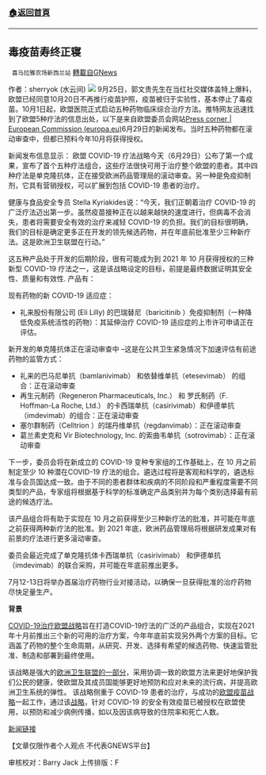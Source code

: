 ###  [:house:返回首頁](https://github.com/ourhimalayas/txt)
---


## 毒疫苗寿终正寝
` 喜马拉雅农场新西兰站` [轉載自GNews](https://gnews.org/zh-hans/1555970/)

作者：sherryok (水云间)
![](https://assets.gnews.org/wp-content/uploads/2021/01/1210943025_16086835420341n-4.jpg)
9月25日，郭文贵先生在当红社交媒体盖特上爆料，欧盟已经同意10月20日不再推行疫苗护照，疫苗被归于实验性，基本停止了毒疫苗。10月1日起，欧盟医院正式启动五种药物临床综合治疗方法。推特网友迅速找到了欧盟5种疗法的信息出处，以下是来自欧盟委员会网站[Press corner | European Commission (europa.eu)](https://ec.europa.eu/commission/presscorner/detail/en/ip_21_3299)6月29日的新闻发布。当时五种药物都在滚动审查中，但都已预料今年10月将获得授权。

新闻发布信息显示： 欧盟 COVID-19 疗法战略今天（6月29日）公布了第一个成果，宣布了首个五种疗法组合，这些疗法很快可用于治疗整个欧盟的患者。其中四种疗法是单克隆抗体，正在接受欧洲药品管理局的滚动审查。另一种是免疫抑制剂，它具有营销授权，可以扩展到包括 COVID-19 患者的治疗。

健康与食品安全专员 Stella Kyriakides说：“今天，我们正朝着治疗 COVID-19 的广泛疗法迈出第一步。虽然疫苗接种正在以越来越快的速度进行，但病毒不会消失，患者将需要安全有效的治疗来减轻 COVID-19 的负担。我们的目标很明确，我们的目标是确定更多正在开发的领先候选药物，并在年底前批准至少三种新疗法。这是欧洲卫生联盟在行动。”

这五种产品处于开发的后期阶段，很有可能成为到 2021 年 10 月获得授权的三种新型 COVID-19 疗法之一，这是该战略设定的目标，前提是最终数据证明其安全性、质量和有效性. 产品有：

现有药物的新 COVID-19 适应症：

- 礼来股份有限公司 (Eli Lilly) 的巴瑞替尼（baricitinib ）免疫抑制剂（一种降低免疫系统活性的药物）：其延伸治疗 COVID-19 适应症的上市许可申请正在评估。


新开发的单克隆抗体正在滚动审查中 –这是在公共卫生紧急情况下加速评估有前途药物的监管方式：

- 礼来的巴马尼单抗（bamlanivimab） 和依替维单抗（etesevimab） 的组合：正在滚动审查
- 再生元制药（Regeneron Pharmaceuticals, Inc.） 和 罗氏制药（F. Hoffman-La Roche, Ltd.） 的卡西瑞单抗（casirivimab）和伊德单抗（imdevimab）的组合：正在滚动审查
- 塞尔群制药（Celltrion ）的瑞丹维单抗（regdanvimab）：正在滚动审查
- 葛兰素史克和 Vir Biotechnology, Inc. 的索曲韦单抗（sotrovimab）：正在滚动审查


下一步，委员会将在新成立的 COVID-19 变种专家组的工作基础上，在 10 月之前制定至少 10 种潜在COVID-19 疗法的组合。遴选过程将是客观和科学的，遴选标准与会员国达成一致。由于不同的患者群体和疾病的不同阶段和严重程度需要不同类型的产品，专家组将根据基于科学的标准确定产品类别并为每个类别选择最有前途的候选疗法。

该产品组合将有助于实现在 10 月之前获得至少三种新疗法的批准，并可能在年底之前获得两种新疗法的批准。到 2021 年底，欧洲药品管理局将根据研发成果对有前景的疗法进行更多滚动审查。

委员会最近完成了单克隆抗体卡西瑞单抗（casirivimab） 和伊德单抗（imdevimab）的联合采购，并可能在年底前推出更多。

7月12-13日将举办首届治疗药物行业对接活动，以确保一旦获得批准的治疗药物尽快足量生产。

**背景**

[COVID-19治疗欧盟战略](https://translate.google.com/translate?hl=en&amp;prev=_t&amp;sl=en&amp;tl=zh-CN&amp;u=https://ec.europa.eu/commission/presscorner/detail/en/ip_21_2201)旨在打造COVID-19疗法的广泛的产品组合，实现在2021年十月前推出三个新的可用的治疗方案，今年年底前实现另外两个方案的目标。它涵盖了药物的整个生命周期，从研究、开发、选择有希望的候选药物、快速监管批准、制造和部署到最终使用。

该战略是强大的[欧洲卫生联盟的一部分](https://translate.google.com/translate?hl=en&amp;prev=_t&amp;sl=en&amp;tl=zh-CN&amp;u=https://ec.europa.eu/info/strategy/priorities-2019-2024/promoting-our-european-way-life/european-health-union_en)，采用协调一致的欧盟方法来更好地保护我们公民的健康，使欧盟及其成员国能够更好地预防和应对未来的流行病，并提高欧洲卫生系统的弹性。 该战略侧重于 COVID-19 患者的治疗，与成功的[欧盟疫苗战略](https://translate.google.com/translate?hl=en&amp;prev=_t&amp;sl=en&amp;tl=zh-CN&amp;u=https://ec.europa.eu/info/live-work-travel-eu/coronavirus-response/public-health/eu-vaccines-strategy_en)一起工作，通过该[战略](https://translate.google.com/translate?hl=en&amp;prev=_t&amp;sl=en&amp;tl=zh-CN&amp;u=https://ec.europa.eu/info/live-work-travel-eu/coronavirus-response/public-health/eu-vaccines-strategy_en)，针对 COVID-19 的安全有效疫苗已被授权在欧盟使用，以预防和减少病例传播，如以及因该病导致的住院率和死亡人数。

[新闻链接](https://gettr.com/post/pc6yta2afd)

【文章仅限作者个人观点 不代表GNEWS平台】

审核校对：Barry Jack
上传排版：F
